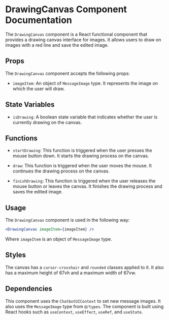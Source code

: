 # DrawingCanvas Component Documentation

The `DrawingCanvas` component is a React functional component that provides a drawing canvas interface for images. It allows users to draw on images with a red line and save the edited image.

## Props

The `DrawingCanvas` component accepts the following props:

- `imageItem`: An object of `MessageImage` type. It represents the image on which the user will draw.

## State Variables

- `isDrawing`: A boolean state variable that indicates whether the user is currently drawing on the canvas.

## Functions

- `startDrawing`: This function is triggered when the user presses the mouse button down. It starts the drawing process on the canvas.

- `draw`: This function is triggered when the user moves the mouse. It continues the drawing process on the canvas.

- `finishDrawing`: This function is triggered when the user releases the mouse button or leaves the canvas. It finishes the drawing process and saves the edited image.

## Usage

The `DrawingCanvas` component is used in the following way:

```jsx
<DrawingCanvas imageItem={imageItem} />
```

Where `imageItem` is an object of `MessageImage` type.

## Styles

The canvas has a `cursor-crosshair` and `rounded` classes applied to it. It also has a maximum height of 67vh and a maximum width of 67vw.

## Dependencies

This component uses the `ChatbotUIContext` to set new message images. It also uses the `MessageImage` type from `@/types`. The component is built using React hooks such as `useContext`, `useEffect`, `useRef`, and `useState`.